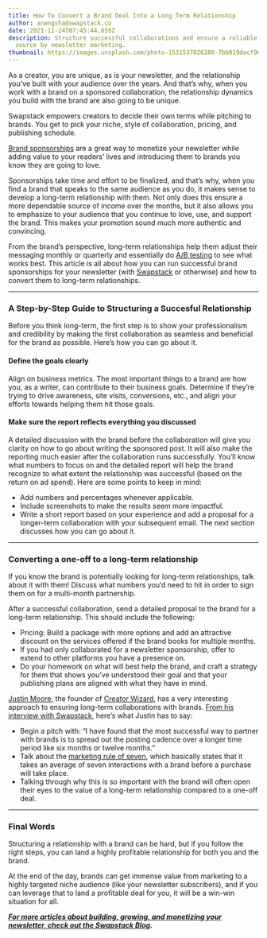 ```yaml
---
title: How To Convert a Brand Deal Into a Long Term Relationship
author: anangsha@swapstack.co
date: 2021-11-24T07:45:44.859Z
description: Structure successful collaborations and ensure a reliable income
  source by newsletter marketing.
thumbnail: https://images.unsplash.com/photo-1531537026280-7bb019dacf9e?ixlib=rb-1.2.1&ixid=MnwxMjA3fDB8MHxwaG90by1wYWdlfHx8fGVufDB8fHx8&auto=format&fit=crop&w=1548&q=80
---
```

As a creator, you are unique, as is your newsletter, and the relationship you’ve built with your audience over the years. And that’s why, when you work with a brand on a sponsored collaboration, the relationship dynamics you build with the brand are also going to be unique.

Swapstack empowers creators to decide their own terms while pitching to brands. You get to pick your niche, style of collaboration, pricing, and publishing schedule.

[Brand sponsorships](https://swapstack.co/the-ultimate-newsletter-guide-how-to-set-up-paid-sponsorships-with%C2%A0brands/) are a great way to monetize your newsletter while adding value to your readers’ lives and introducing them to brands you know they are going to love.

Sponsorships take time and effort to be finalized, and that’s why, when you find a brand that speaks to the same audience as you do, it makes sense to develop a long-term relationship with them. Not only does this ensure a more dependable source of income over the months, but it also allows you to emphasize to your audience that you continue to love, use, and support the brand. This makes your promotion sound much more authentic and convincing.

From the brand’s perspective, long-term relationships help them adjust their messaging monthly or quarterly and essentially do [A/B testing](https://hbr.org/2017/06/a-refresher-on-ab-testing) to see what works best. This article is all about how you can run successful brand sponsorships for your newsletter (with [Swapstack](https://swapstack.co/?utm_source=video&utm_medium=Youtube&utm_campaign=Anangsha) or otherwise) and how to convert them to long-term relationships.

- - -

### A Step-by-Step Guide to Structuring a Succesful Relationship

Before you think long-term, the first step is to show your professionalism and credibility by making the first collaboration as seamless and beneficial for the brand as possible. Here’s how you can go about it.

#### Define the goals clearly

Align on business metrics. The most important things to a brand are how you, as a writer, can contribute to their business goals. Determine if they’re trying to drive awareness, site visits, conversions, etc., and align your efforts towards helping them hit those goals.

#### Make sure the report reflects everything you discussed

A detailed discussion with the brand before the collaboration will give you clarity on how to go about writing the sponsored post. It will also make the reporting much easier after the collaboration runs successfully. You’ll know what numbers to focus on and the detailed report will help the brand recognize to what extent the relationship was successful (based on the return on ad spend). Here are some points to keep in mind:

* Add numbers and percentages whenever applicable.
* Include screenshots to make the results seem more impactful.
* Write a short report based on your experience and add a proposal for a longer-term collaboration with your subsequent email. The next section discusses how you can go about it.

- - -

### Converting a one-off to a long-term relationship

If you know the brand is potentially looking for long-term relationships, talk about it with them! Discuss what numbers you’d need to hit in order to sign them on for a multi-month partnership.

After a successful collaboration, send a detailed proposal to the brand for a long-term relationship. This should include the following:

* Pricing: Build a package with more options and add an attractive discount on the services offered if the brand books for multiple months.
* If you had only collaborated for a newsletter sponsorship, offer to extend to other platforms you have a presence on.
* Do your homework on what will best help the brand, and craft a strategy for them that shows you’ve understood their goal and that your publishing plans are aligned with what they have in mind.

[Justin Moore](https://www.linkedin.com/in/justinnmoore/), the founder of [Creator Wizard](https://www.youtube.com/c/creatorwizard), has a very interesting approach to ensuring long-term collaborations with brands. [From his interview with Swapstack](https://www.youtube.com/watch?v=0L9nYwercfg&feature=youtu.be&ab_channel=Swapstack), here’s what Justin has to say:

* Begin a pitch with: “I have found that the most successful way to partner with brands is to spread out the posting cadence over a longer time period like six months or twelve months.”
* Talk about the [marketing rule of seven](https://www.b2bmarketing.net/en-gb/resources/blog/marketing-rule-7-and-why-its-still-relevant-b2b), which basically states that it takes an average of seven interactions with a brand before a purchase will take place.
* Talking through why this is so important with the brand will often open their eyes to the value of a long-term relationship compared to a one-off deal.

- - -

### Final Words

Structuring a relationship with a brand can be hard, but if you follow the right steps, you can land a highly profitable relationship for both you and the brand.

At the end of the day, brands can get immense value from marketing to a highly targeted niche audience (like your newsletter subscribers), and if you can leverage that to land a profitable deal for you, it will be a win-win situation for all.

***[For more articles about building, growing, and monetizing your newsletter, check out the Swapstack Blog](https://swapstack.co/blog/).***